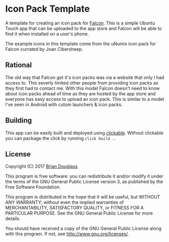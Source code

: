 # Icon Pack Template

A template for creating an icon pack for [Falcon](https://open.uappexplorer.com/app/falcon.bhdouglass).
This is a simple Ubuntu Touch app that can be uploaded to the app store and Falcon
will be able to find it when installed on a user's phone.

The example icons in this template come from the uNumix icon pack for Falcon
currated by Joan Cibersheep.

## Rational

The old way that Falcon got it's icon packs was via a website that only I had
access to. This severly limited other people from providing icon packs as
they first had to contact me. With this model Falcon doesn't need to know about
icon packs ahead of time as they are hosted by the app store and everyone has
easy access to upload an icon pack. This is similar to a model I've seen in
Android with cutom launchers & icon packs.

## Building

This app can be easily built and deployed using [clickable](https://github.com/bhdouglass/clickable).
Without clickable you can package the click by running `click build .`.

## License

Copyright (C) 2017 [Brian Douglass](http://bhdouglass.com/)

This program is free software: you can redistribute it and/or modify it under the terms of the GNU General Public License version 3, as published
by the Free Software Foundation.

This program is distributed in the hope that it will be useful, but WITHOUT ANY WARRANTY; without even the implied warranties of MERCHANTABILITY, SATISFACTORY QUALITY, or FITNESS FOR A PARTICULAR PURPOSE.  See the GNU General Public License for more details.

You should have received a copy of the GNU General Public License along with this program.  If not, see <http://www.gnu.org/licenses/>.
